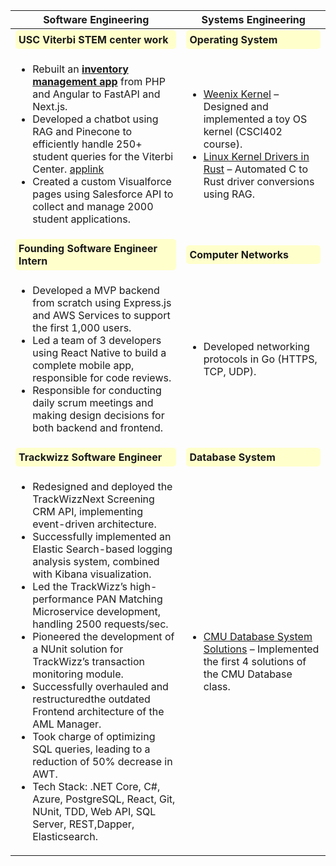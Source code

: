 | **Software Engineering**                                                                                         | **Systems Engineering**                                                                                                                                   |
|------------------------------------------------------------------------------------------------------------------|-----------------------------------------------------------------------------------------------------------------------------------------------------------|
| <div style="background-color: #ffffcc; padding: 5px; border-radius: 5px;"><b> USC Viterbi STEM center work</b></div> |<div style="background-color: #ffffcc; padding: 5px; border-radius: 5px;"><b>Operating System</b></div>                                                                                                                                 |
| <ul> <li>Rebuilt an [**inventory management app**](https://vk12cosmic.org/#/login) from PHP and Angular to FastAPI and Next.js.</li> <li>Developed a chatbot using RAG and Pinecone to efficiently handle 250+ student queries for the Viterbi Center. [applink](https://grassrootsassistant.vk12cosmic.org/login)</li> <li> Created a custom Visualforce pages using Salesforce API to collect and manage 2000 student applications.</li> </ul>| <ul> <li>[Weenix Kernel](https://bitbucket.org/ruturajrepo/weenix-os/src/main/) – Designed and implemented a toy OS kernel (CSCI402 course).</li> <li> [Linux Kernel Drivers in Rust](https://github.com/ruturajch/device-drivers-rust) – Automated C to Rust driver conversions using RAG.</li><ul>                                    |
| <div style="background-color: #ffffcc; padding: 5px; border-radius: 5px;"><b>Founding Software Engineer Intern</b></div>     |<div style="background-color: #ffffcc; padding: 5px; border-radius: 5px;"><b>Computer Networks</b></div>|
| <ul><li>Developed a MVP backend from scratch using Express.js and AWS Services to support the first 1,000 users.</li><li>Led a team of 3 developers using React Native to build a complete mobile app, responsible for code reviews.</li><li>Responsible for conducting daily scrum meetings and making design decisions for both backend and frontend.</li></ul>                                                                                                                 |<ul><li>Developed networking protocols in Go (HTTPS, TCP, UDP).</li></ul>    
|<div style="background-color: #ffffcc; padding: 5px; border-radius: 5px;"><b>Trackwizz Software Engineer</b></div>|<div style="background-color: #ffffcc; padding: 5px; border-radius: 5px;"><b>Database System</b></div>
|<ul><li>Redesigned and deployed the TrackWizzNext Screening CRM API, implementing event-driven architecture.</li> <li>Successfully implemented an Elastic Search-based logging analysis system, combined with Kibana visualization.</li><li>Led the TrackWizz’s high-performance PAN Matching Microservice development, handling 2500 requests/sec.</li><li>Pioneered the development of a NUnit solution for TrackWizz’s transaction monitoring module.</li><li>Successfully overhauled and restructuredthe outdated Frontend architecture of the AML Manager.</li><li>Took charge of optimizing SQL queries, leading to a reduction of 50% decrease in AWT.</li><li>Tech Stack: .NET Core, C#, Azure, PostgreSQL, React, Git, NUnit, TDD, Web API, SQL Server, REST,Dapper, Elasticsearch.</li></ul>|<ul><li>[CMU Database System Solutions](https://github.com/ruturajch/CMU-DB-course-solution.git) – Implemented the first 4 solutions of the CMU Database class.</li></ul>|
